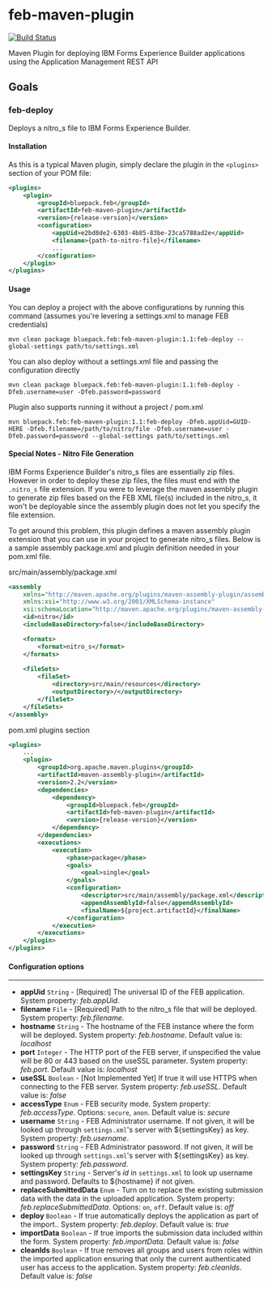 # feb-maven-plugin
[![Build Status](https://travis-ci.org/bluepack/feb-maven-plugin.svg?branch=master)](https://travis-ci.org/bluepack/feb-maven-plugin)

Maven Plugin for deploying IBM Forms Experience Builder applications using the Application Management REST API

## Goals

### feb-deploy
Deploys a nitro_s file to IBM Forms Experience Builder.  

#### Installation

As this is a typical Maven plugin, simply declare the plugin in the `<plugins>` section of your POM file:

```xml
<plugins>
    <plugin>
        <groupId>bluepack.feb</groupId>
        <artifactId>feb-maven-plugin</artifactId>
        <version>{release-version}</version>
        <configuration>
            <appUid>e2bd8de2-6303-4b85-83be-23ca5788ad2e</appUid>
            <filename>{path-to-nitro-file}</filename>
            ...
        </configuration>
    </plugin>
</plugins>
```
#### Usage
You can deploy a project with the above configurations by running this command (assumes you're levering a settings.xml to manage FEB credentials)

    mvn clean package bluepack.feb:feb-maven-plugin:1.1:feb-deploy --global-settings path/to/settings.xml

You can also deploy without a settings.xml file and passing the configuration directly

    mvn clean package bluepack.feb:feb-maven-plugin:1.1:feb-deploy -Dfeb.username=user -Dfeb.password=password

Plugin also supports running it without a project / pom.xml

    mvn bluepack.feb:feb-maven-plugin:1.1:feb-deploy -Dfeb.appUid=GUID-HERE -Dfeb.filename=/path/to/nitro/file -Dfeb.username=user -Dfeb.password=password --global-settings path/to/settings.xml

#### Special Notes - Nitro File Generation
IBM Forms Experience Builder's nitro_s files are essentially zip files.  However in order to deploy these zip files, 
the files must end with the `.nitro_s` file extension.  If you were to leverage the maven assembly plugin to
generate zip files based on the FEB XML file(s) included in the nitro_s, it won't be deployable since the assembly
plugin does not let you specify the file extension.

To get around this problem, this plugin defines a maven assembly plugin extension that you can use in your project to
generate nitro_s files.  Below is a sample assembly package.xml and plugin definition needed in your pom.xml file.

src/main/assembly/package.xml
```xml
<assembly
	xmlns="http://maven.apache.org/plugins/maven-assembly-plugin/assembly/1.1.2"
	xmlns:xsi="http://www.w3.org/2001/XMLSchema-instance"
	xsi:schemaLocation="http://maven.apache.org/plugins/maven-assembly-plugin/assembly/1.1.2 http://maven.apache.org/xsd/assembly-1.1.2.xsd">
	<id>nitro</id>
	<includeBaseDirectory>false</includeBaseDirectory>

	<formats>
		<format>nitro_s</format>
	</formats>
	
	<fileSets>
		<fileSet>
			<directory>src/main/resources</directory>
			<outputDirectory>/</outputDirectory>
		</fileSet>
	</fileSets>
</assembly>
```

pom.xml plugins section
```xml
<plugins>
    ...
    <plugin>
        <groupId>org.apache.maven.plugins</groupId>
        <artifactId>maven-assembly-plugin</artifactId>
        <version>2.2</version>
        <dependencies>
            <dependency>
                <groupId>bluepack.feb</groupId>
                <artifactId>feb-maven-plugin</artifactId>
                <version>{release-version}</version>
            </dependency>
        </dependencies>
        <executions>
            <execution>
                <phase>package</phase>
                <goals>
                    <goal>single</goal>
                </goals>
                <configuration>
                    <descriptor>src/main/assembly/package.xml</descriptor>
                    <appendAssemblyId>false</appendAssemblyId>
                    <finalName>${project.artifactId}</finalName>
                </configuration>
            </execution>
        </executions>
    </plugin>
</plugins>
```

#### Configuration options
-------------------------
+ **appUid** `String` - [Required] The universal ID of the FEB application. System property: *feb.appUid*.
+ **filename** `File` - [Required] Path to the nitro_s file that will be deployed. System property: *feb.filename*.
+ **hostname** `String` - The hostname of the FEB instance where the form will be deployed. System property: *feb.hostname*. Default value is: *localhost*
+ **port** `Integer` - The HTTP port of the FEB server, if unspecified the value will be 80 or 443 based on the useSSL parameter. System property: *feb.port*. Default value is: *localhost*
+ **useSSL** `Boolean` - [Not Implemented Yet] If true it will use HTTPS when connecting to the FEB server. System property: *feb.useSSL*. Default value is: *false*
+ **accessType** `Enum` - FEB security mode. System property: *feb.accessType*. Options: `secure`, `anon`. Default value is: *secure*
+ **username** `String` - FEB Administrator username. If not given, it will be looked up through `settings.xml`'s server with ${settingsKey} as key. System property: *feb.username*.
+ **password** `String` - FEB Administrator password. If not given, it will be looked up through `settings.xml`'s server with ${settingsKey} as key. System property: *feb.password*.
+ **settingsKey** `String` - Server's *id* in `settings.xml` to look up username and password. Defaults to ${hostname} if not given.
+ **replaceSubmittedData** `Enum` - Turn on to replace the existing submission data with the data in the uploaded application. System property: *feb.replaceSubmittedData*. Options: `on`, `off`. Default value is: *off*
+ **deploy** `Boolean` - If true automatically deploys the application as part of the import.. System property: *feb.deploy*. Default value is: *true*
+ **importData** `Boolean` - If true imports the submission data included within the form. System property: *feb.importData*. Default value is: *false*
+ **cleanIds** `Boolean` - If true removes all groups and users from roles within the imported application ensuring that only the current authenticated user has access to the application. System property: *feb.cleanIds*. Default value is: *false*

